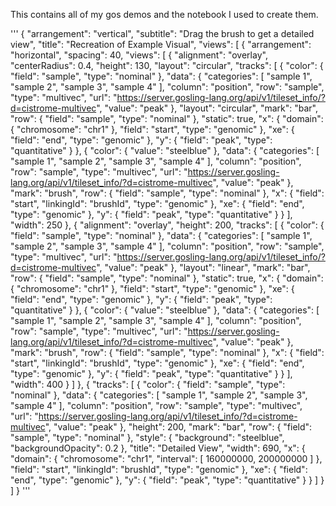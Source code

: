 This contains all of my gos demos and the notebook I used to create them.

'''
{
  "arrangement": "vertical",
  "subtitle": "Drag the brush to get a detailed view",
  "title": "Recreation of Example Visual",
  "views": [
    {
      "arrangement": "horizontal",
      "spacing": 40,
      "views": [
        {
          "alignment": "overlay",
          "centerRadius": 0.4,
          "height": 130,
          "layout": "circular",
          "tracks": [
            {
              "color": {
                "field": "sample",
                "type": "nominal"
              },
              "data": {
                "categories": [
                  "sample 1",
                  "sample 2",
                  "sample 3",
                  "sample 4"
                ],
                "column": "position",
                "row": "sample",
                "type": "multivec",
                "url": "https://server.gosling-lang.org/api/v1/tileset_info/?d=cistrome-multivec",
                "value": "peak"
              },
              "layout": "circular",
              "mark": "bar",
              "row": {
                "field": "sample",
                "type": "nominal"
              },
              "static": true,
              "x": {
                "domain": {
                  "chromosome": "chr1"
                },
                "field": "start",
                "type": "genomic"
              },
              "xe": {
                "field": "end",
                "type": "genomic"
              },
              "y": {
                "field": "peak",
                "type": "quantitative"
              }
            },
            {
              "color": {
                "value": "steelblue"
              },
              "data": {
                "categories": [
                  "sample 1",
                  "sample 2",
                  "sample 3",
                  "sample 4"
                ],
                "column": "position",
                "row": "sample",
                "type": "multivec",
                "url": "https://server.gosling-lang.org/api/v1/tileset_info/?d=cistrome-multivec",
                "value": "peak"
              },
              "mark": "brush",
              "row": {
                "field": "sample",
                "type": "nominal"
              },
              "x": {
                "field": "start",
                "linkingId": "brushId",
                "type": "genomic"
              },
              "xe": {
                "field": "end",
                "type": "genomic"
              },
              "y": {
                "field": "peak",
                "type": "quantitative"
              }
            }
          ],
          "width": 250
        },
        {
          "alignment": "overlay",
          "height": 200,
          "tracks": [
            {
              "color": {
                "field": "sample",
                "type": "nominal"
              },
              "data": {
                "categories": [
                  "sample 1",
                  "sample 2",
                  "sample 3",
                  "sample 4"
                ],
                "column": "position",
                "row": "sample",
                "type": "multivec",
                "url": "https://server.gosling-lang.org/api/v1/tileset_info/?d=cistrome-multivec",
                "value": "peak"
              },
              "layout": "linear",
              "mark": "bar",
              "row": {
                "field": "sample",
                "type": "nominal"
              },
              "static": true,
              "x": {
                "domain": {
                  "chromosome": "chr1"
                },
                "field": "start",
                "type": "genomic"
              },
              "xe": {
                "field": "end",
                "type": "genomic"
              },
              "y": {
                "field": "peak",
                "type": "quantitative"
              }
            },
            {
              "color": {
                "value": "steelblue"
              },
              "data": {
                "categories": [
                  "sample 1",
                  "sample 2",
                  "sample 3",
                  "sample 4"
                ],
                "column": "position",
                "row": "sample",
                "type": "multivec",
                "url": "https://server.gosling-lang.org/api/v1/tileset_info/?d=cistrome-multivec",
                "value": "peak"
              },
              "mark": "brush",
              "row": {
                "field": "sample",
                "type": "nominal"
              },
              "x": {
                "field": "start",
                "linkingId": "brushId",
                "type": "genomic"
              },
              "xe": {
                "field": "end",
                "type": "genomic"
              },
              "y": {
                "field": "peak",
                "type": "quantitative"
              }
            }
          ],
          "width": 400
        }
      ]
    },
    {
      "tracks": [
        {
          "color": {
            "field": "sample",
            "type": "nominal"
          },
          "data": {
            "categories": [
              "sample 1",
              "sample 2",
              "sample 3",
              "sample 4"
            ],
            "column": "position",
            "row": "sample",
            "type": "multivec",
            "url": "https://server.gosling-lang.org/api/v1/tileset_info/?d=cistrome-multivec",
            "value": "peak"
          },
          "height": 200,
          "mark": "bar",
          "row": {
            "field": "sample",
            "type": "nominal"
          },
          "style": {
            "background": "steelblue",
            "backgroundOpacity": 0.2
          },
          "title": "Detailed View",
          "width": 690,
          "x": {
            "domain": {
              "chromosome": "chr1",
              "interval": [
                160000000,
                200000000
              ]
            },
            "field": "start",
            "linkingId": "brushId",
            "type": "genomic"
          },
          "xe": {
            "field": "end",
            "type": "genomic"
          },
          "y": {
            "field": "peak",
            "type": "quantitative"
          }
        }
      ]
    }
  ]
}
'''
